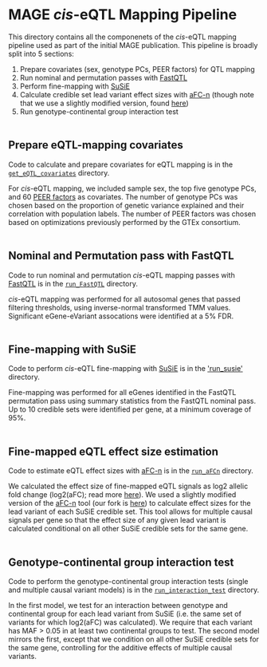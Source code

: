 # MAGE *cis*-eQTL Mapping Pipeline

This directory contains all the componenets of the *cis*-eQTL mapping pipeline used as part of the initial MAGE publication. This pipeline is broadly split into 5 sections:
1. Prepare covariates (sex, genotype PCs, PEER factors) for QTL mapping
2. Run nominal and permutation passes with [FastQTL](https://github.com/francois-a/fastqtl)
3. Perform fine-mapping with [SuSiE](https://github.com/stephenslab/susieR)
4. Calculate credible set lead variant effect sizes with [aFC-n](https://github.com/PejLab/aFCn) (though note that we use a slightly modified version, found [here](https://github.com/dtaylo95/aFCn/))
5. Run genotype-continental group interaction test
<br><br>

## Prepare eQTL-mapping covariates

Code to calculate and prepare covariates for eQTL mapping is in the [`get_eQTL_covariates`](get_eQTL_covariates/) directory.

For *cis*-eQTL mapping, we included sample sex, the top five genotype PCs, and 60 [PEER factors](https://doi.org/10.1038%2Fnprot.2011.457) as covariates. The number of genotype PCs was chosen based on the proportion of genetic variance explained and their correlation with population labels. The number of PEER factors was chosen based on optimizations previously performed by the GTEx consortium.<br><br>

## Nominal and Permutation pass with FastQTL

Code to run nominal and permutation *cis*-eQTL mapping passes with [FastQTL](https://github.com/francois-a/fastqtl) is in the [`run_FastQTL`](run_FastQTL/) directory.

*cis*-eQTL mapping was performed for all autosomal genes that passed filtering thresholds, using inverse-normal transformed TMM values. Significant eGene-eVariant assocations were identified at a 5% FDR.<br><br>

## Fine-mapping with SuSiE

Code to perform *cis*-eQTL fine-mapping with [SuSiE](https://github.com/stephenslab/susieR) is in the ['run_susie'](run_susie/) directory.

Fine-mapping was performed for all eGenes identified in the FastQTL permutation pass using summary statistics from the FastQTL nominal pass. Up to 10 credible sets were identified per gene, at a minimum coverage of 95%.<br><br>

## Fine-mapped eQTL effect size estimation

Code to estimate eQTL effect sizes with [aFC-n](https://github.com/PejLab/aFCn) is in the [`run_aFCn`](run_aFCn/) directory.

We calculated the effect size of fine-mapped eQTL signals as log2 allelic fold change (log2(aFC); read more [here](https://doi.org/10.1101/gr.216747.116)). We used a slightly modified version of the [aFC-n](https://github.com/PejLab/aFCn) tool (our fork is [here](https://github.com/dtaylo95/aFCn/)) to calculate effect sizes for the lead variant of each SuSiE credible set. This tool allows for multiple causal signals per gene so that the effect size of any given lead variant is calculated conditional on all other SuSiE credible sets for the same gene.<br><br>

## Genotype-continental group interaction test

Code to perform the genotype-continental group interaction tests (single and multiple causal variant models) is in the [`run_interaction_test`](run_interaction_test/) directory.

In the first model, we test for an interaction between genotype and continental group for each lead variant from SuSiE (i.e. the same set of variants for which log2(aFC) was calculated). We require that each variant has MAF > 0.05 in at least two continental groups to test. The second model mirrors the first, except that we condition on all other SuSiE credible sets for the same gene, controlling for the additive effects of multiple causal variants.<br><br>
